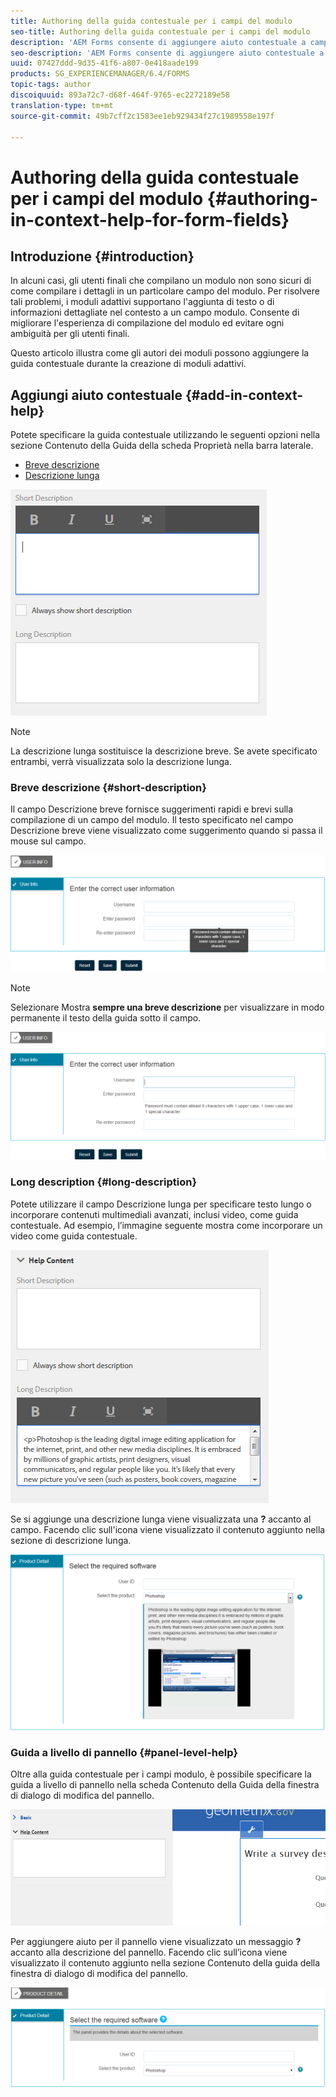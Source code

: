```yaml
---
title: Authoring della guida contestuale per i campi del modulo
seo-title: Authoring della guida contestuale per i campi del modulo
description: 'AEM Forms consente di aggiungere aiuto contestuale a campi e pannelli di moduli adattivi, come testo o contenuti multimediali avanzati, compresi i video. '
seo-description: 'AEM Forms consente di aggiungere aiuto contestuale a campi e pannelli di moduli adattivi, come testo o contenuti multimediali avanzati, compresi i video. '
uuid: 07427ddd-9d35-41f6-a807-0e418aade199
products: SG_EXPERIENCEMANAGER/6.4/FORMS
topic-tags: author
discoiquuid: 893a72c7-d68f-464f-9765-ec2272189e58
translation-type: tm+mt
source-git-commit: 49b7cff2c1583ee1eb929434f27c1989558e197f

---
```



# Authoring della guida contestuale per i campi del modulo {#authoring-in-context-help-for-form-fields}

## Introduzione {#introduction}

In alcuni casi, gli utenti finali che compilano un modulo non sono sicuri di come compilare i dettagli in un particolare campo del modulo. Per risolvere tali problemi, i moduli adattivi supportano l&#39;aggiunta di testo o di informazioni dettagliate nel contesto a un campo modulo. Consente di migliorare l&#39;esperienza di compilazione del modulo ed evitare ogni ambiguità per gli utenti finali.

Questo articolo illustra come gli autori dei moduli possono aggiungere la guida contestuale durante la creazione di moduli adattivi.

## Aggiungi aiuto contestuale {#add-in-context-help}

Potete specificare la guida contestuale utilizzando le seguenti opzioni nella sezione Contenuto della Guida della scheda Proprietà nella barra laterale.

* [Breve descrizione](/help/forms/using/authoring-in-field-help.md#p-short-description-p)
* [Descrizione lunga](/help/forms/using/authoring-in-field-help.md#p-long-description-p)

![Guida contestuale per i campi modulo](assets/descriptions.png)

>[!NOTE]
>
>La descrizione lunga sostituisce la descrizione breve. Se avete specificato entrambi, verrà visualizzata solo la descrizione lunga.

### Breve descrizione {#short-description}

Il campo Descrizione breve fornisce suggerimenti rapidi e brevi sulla compilazione di un campo del modulo. Il testo specificato nel campo Descrizione breve viene visualizzato come suggerimento quando si passa il mouse sul campo.

![Breve descrizione dell&#39;aggiunta della guida contestuale per i campi modulo](assets/tooltip.png)

>[!NOTE]
>
>Selezionare Mostra **sempre una breve descrizione** per visualizzare in modo permanente il testo della guida sotto il campo.

![Guida contestuale permanente breve sotto il campo](assets/short1.png)

### Long description {#long-description}

Potete utilizzare il campo Descrizione lunga per specificare testo lungo o incorporare contenuti multimediali avanzati, inclusi video, come guida contestuale. Ad esempio, l’immagine seguente mostra come incorporare un video come guida contestuale.

![Aggiunta di contenuti multimediali avanzati come aiuto contestuale per i campi modulo](assets/long-descriptions.png)

Se si aggiunge una descrizione lunga viene visualizzata una **?** accanto al campo. Facendo clic sull&#39;icona viene visualizzato il contenuto aggiunto nella sezione di descrizione lunga.

![Esempio di aiuto contestuale per i rich media](assets/photoshop.png)

### Guida a livello di pannello {#panel-level-help}

Oltre alla guida contestuale per i campi modulo, è possibile specificare la guida a livello di pannello nella scheda Contenuto della Guida della finestra di dialogo di modifica del pannello.

![Aggiunta della guida contestuale a un pannello del modulo](assets/panel-level-help.png)

Per aggiungere aiuto per il pannello viene visualizzato un messaggio **?** accanto alla descrizione del pannello. Facendo clic sull’icona viene visualizzato il contenuto aggiunto nella sezione Contenuto della guida della finestra di dialogo di modifica del pannello.

![Esempio di aiuto contestuale a livello di pannello del modulo](assets/photoshop-1.png)

